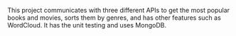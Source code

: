 This project communicates with three different APIs to get the most popular books and movies, sorts them by genres, and has other features such as WordCloud. It has the unit testing and uses MongoDB.
